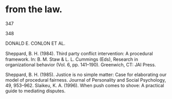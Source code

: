 # from the law.

347

348

DONALD E. CONLON ET AL.

Sheppard, B. H. (1984). Third party conﬂict intervention: A procedural framework. In: B. M. Staw & L. L. Cummings (Eds), Research in organizational behavior (Vol. 6, pp. 141–190). Greenwich, CT: JAI Press.

Sheppard, B. H. (1985). Justice is no simple matter: Case for elaborating our model of procedural fairness. Journal of Personality and Social Psychology, 49, 953–962. Slaikeu, K. A. (1996). When push comes to shove: A practical guide to mediating disputes.
